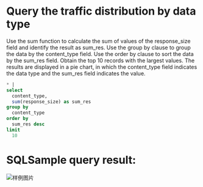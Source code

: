 # Query the traffic distribution by data type

Use the sum function to calculate the sum of values of the response_size field and identify the result as sum_res.
Use the group by clause to group the data by the content_type field.
Use the order by clause to sort the data by the sum_res field.
Obtain the top 10 records with the largest values.
The results are displayed in a pie chart, in which the content_type field indicates the data type and the sum_res field indicates the value.

```SQL
* |
select
  content_type,
  sum(response_size) as sum_res
group by
  content_type
order by
  sum_res desc
limit
  10
```

# SQLSample query result:

![样例图片](http://slsconsole.oss-cn-hangzhou.aliyuncs.com/sql_sample/36%E6%95%B0%E6%8D%AE%E7%B1%BB%E5%9E%8B%E6%B5%81%E9%87%8F%E5%88%86%E5%B8%83.jpg)
